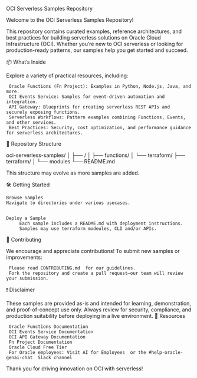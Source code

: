 OCI Serverless Samples Repository 

Welcome to the OCI Serverless Samples Repository! 

This repository contains curated examples, reference architectures, and best practices for building serverless solutions on Oracle Cloud Infrastructure (OCI). Whether you’re new to OCI serverless or looking for production-ready patterns, our samples help you get started and succeed.

📦 What’s Inside 

Explore a variety of practical resources, including: 

     Oracle Functions (Fn Project): Examples in Python, Node.js, Java, and more.
     OCI Events Service: Samples for event-driven automation and integration.
     API Gateway: Blueprints for creating serverless REST APIs and securely exposing functions.
     Serverless Workflows: Pattern examples combining Functions, Events, and other services.
     Best Practices: Security, cost optimization, and performance guidance for serverless architectures.
     

📂 Repository Structure 
 
oci-serverless-samples/
│
├── <UseCases>/
│   ├── functions/
│   └── terraform/
├── terraform/
│   └── modules
└── README.md
 
 

This structure may evolve as more samples are added. 

🛠️ Getting Started 
     

    Browse Samples
    Navigate to directories under various usecases. 
     

    Deploy a Sample   
         Each sample includes a README.md with deployment instructions.
         Samples may use terraform modeules, CLI and/or APIs.       
     
             

🤝 Contributing 

We encourage and appreciate contributions!
To submit new samples or improvements: 

     Please read CONTRIBUTING.md  for our guidelines.
     Fork the repository and create a pull request—our team will review your submission.
     

❗ Disclaimer 

These samples are provided as-is and intended for learning, demonstration, and proof-of-concept use only.
Always review for security, compliance, and production suitability before deploying in a live environment. 
📢 Resources 

     Oracle Functions Documentation 
     OCI Events Service Documentation 
     OCI API Gateway Documentation 
     Fn Project Documentation 
     Oracle Cloud Free Tier 
     For Oracle employees: Visit AI for Employees  or the #help-oracle-genai-chat  Slack channel
     

Thank you for driving innovation on OCI with serverless! 
